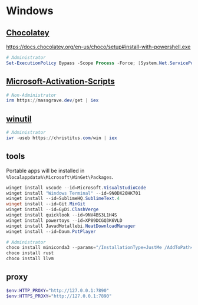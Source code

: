 # Windows

## [Chocolatey](https://github.com/chocolatey/choco)

https://docs.chocolatey.org/en-us/choco/setup#install-with-powershell.exe

```powershell
# Administrator
Set-ExecutionPolicy Bypass -Scope Process -Force; [System.Net.ServicePointManager]::SecurityProtocol = [System.Net.ServicePointManager]::SecurityProtocol -bor 3072; iex ((New-Object System.Net.WebClient).DownloadString('https://community.chocolatey.org/install.ps1'))
```

## [Microsoft-Activation-Scripts](https://github.com/massgravel/Microsoft-Activation-Scripts)

```powershell
# Non-Administrator
irm https://massgrave.dev/get | iex
```

## [winutil](https://github.com/ChrisTitusTech/winutil)

```powershell
# Administrator
iwr -useb https://christitus.com/win | iex
```

## tools

Portable apps will be installed in `%localappdata%\Microsoft\WinGet\Packages`.

```powershell
winget install vscode --id=Microsoft.VisualStudioCode
winget install "Windows Terminal" --id=9N0DX20HK701
winget install --id=SublimeHQ.SublimeText.4
winget install --id=Git.MinGit
winget install --id=GyDi.ClashVerge
winget install quicklook --id=9NV4BS3L1H4S
winget install powertoys --id=XP89DCGQ3K6VLD
winget install JavadMotallebi.NeatDownloadManager
winget install --id=Daum.PotPlayer

# Administrator
choco install miniconda3 --params="/InstallationType=JustMe /AddToPath=1 /RegisterPython=1"  # AddToPath only works for JustMe
choco install rust
choco install llvm
```

## proxy

```powershell
$env:HTTP_PROXY="http://127.0.0.1:7890"
$env:HTTPS_PROXY="http://127.0.0.1:7890"
```

